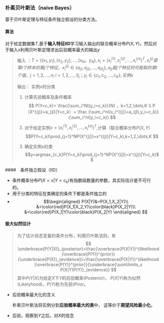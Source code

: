 ### 朴素贝叶斯法（naive Bayes）
基于贝叶斯定理与特征条件独立假设的分类方法。  


#### 算法 
对于给定数据集$T$,基于**输入特征IID**学习输入输出的联合概率分布$P(X,Y)$，然后对于输入$x$利用贝叶斯定理求出后验概率最大的输出$y$ 
> 输入 ：$T =\{(x_1,y_1),(x_2,y_2),\dots,(x_N，y_N),x_i =(x_i^{(1)},x_i^{(2)},\dots,x_i^{(n)})^T,x_i^{(j)}是第i个样本的第j个特征，x_i^{(j)} \in \{a_{j1},a_{j2},\dots,a_{jS_j}\},a_{jl}是j个特征的可能取的第l个值，j=1,2,\dots,n;l=1,2,\dots,S_j；y_i \in \{c_1,c_2,\dots,c_K\};实例x$ 
> 
> 输出： 实例$x$的分类
>
>  1. 计算先验概率及条件概率
    $$ P(Y=c_k)= \frac{\sum_i^NI(y_i=c_k)}{N} ，k=1,2,\dots,K \\
    P（X^{(j)}=a_{jl}|Y=c_k）= \frac {\sum_i^nI(x_i^{(j)}=a_{jl},y_i=c_k)} {\sum_i^nI(y_i=c_k)}  $$
>
> 1. 对于给定实例$x=(x_i^{(1)},x_i^{(2)},\dots,x_i^{(n)})^T$,计算（联合概率分布$P(X,Y$） 
 $$P(Y=c_k)\prod_{j=1}^NP(X^{(j)}=x^{(j)}|Y=c_k),k=1,2,\dots,K $$  
>
> 1. 确定实例x的类 
  $$y=argmax_{c_k}P(Y=c_k)\prod_{j=1}^NP(X^{(j)}=x^{(j)}|Y=c_k)$$  


####　条件独立假设（IID）
- 条件概率分布$P(X=x|Y=c_k)$有指数级数量的参数，其实际估计是不可行的。 
- 用于分类的特征在类确定的条件下都是条件独立的 
- $$\begin{aligned}
P(X|Y)&=P(X_1,X_2|Y)\\
&=\color{red}P(X_1|X_2,Y)\color{black}P(X_2|Y)\\
&=\color{red}P(X_1|Y)\color{black}P(X_2|Y)
\end{aligned}
$$ 

#### 极大似然估计

> 为了估计状态变量的条件分布，利用贝叶斯法则，有
> $$
>    \underbrace{P(Y|X)}_{posterior}=\frac{\overbrace{P(X|Y)}^{likelihood}\overbrace{P(Y)}^{prior}}{\underbrace{P(X)}_{evidence}}=\frac{\overbrace{P(X|Y)}^{likelihood}\overbrace{P(Y)}^{prior}}{\underbrace{\sum\limits_x P(X|Y)P(Y)}_{evidence}}
> $$
> 其中$P(Y|X)$为给定$X$下$Y$的后验概率(Posterior)， $P(X|Y)$称为似然(Likelyhood)，$P(Y)$称为先验(Prior。
>

- 后验概率最大化的含义

  朴素贝叶斯法将实例分到**后验概率最大的类**中， 这等价于**期望风险最小化**。

- 后验，观察到$Y$之后，对$X$的信念

